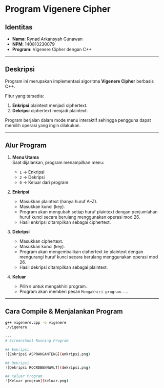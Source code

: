 # Program Vigenere Cipher

## Identitas
- **Nama**: Rynad Arkansyah Gunawan  
- **NPM**: 140810230079  
- **Program**: Vigenere Cipher dengan C++

---

## Deskripsi
Program ini merupakan implementasi algoritma **Vigenere Cipher** berbasis C++.  

Fitur yang tersedia:
1. **Enkripsi** plaintext menjadi ciphertext.
2. **Dekripsi** ciphertext menjadi plaintext.

Program berjalan dalam mode menu interaktif sehingga pengguna dapat memilih operasi yang ingin dilakukan.

---

## Alur Program
1. **Menu Utama**  
   Saat dijalankan, program menampilkan menu:
   - `1` → Enkripsi
   - `2` → Dekripsi
   - `0` → Keluar dari program

2. **Enkripsi**
   - Masukkan plaintext (hanya huruf A–Z).  
   - Masukkan kunci (key).  
   - Program akan mengubah setiap huruf plaintext dengan penjumlahan huruf kunci secara berulang menggunakan operasi mod 26.  
   - Hasil enkripsi ditampilkan sebagai ciphertext.

3. **Dekripsi**
   - Masukkan ciphertext.  
   - Masukkan kunci (key).  
   - Program akan mengembalikan ciphertext ke plaintext dengan mengurangi huruf kunci secara berulang menggunakan operasi mod 26.  
   - Hasil dekripsi ditampilkan sebagai plaintext.

4. **Keluar**  
   - Pilih `0` untuk mengakhiri program.  
   - Program akan memberi pesan `Mengakhiri program...`.

---

## Cara Compile & Menjalankan Program
```bash
g++ vigenere.cpp -o vigenere
./vigenere

---
# Screenshoot Running Program

## Enkripsi
![Enkripsi ASPRAKGANTENG](enkripsi.png)

## Dekripsi
![Dekripsi RQCRDBENNWVLT](dekripsi.png)

## Keluar Program
![Keluar program](keluar.png)